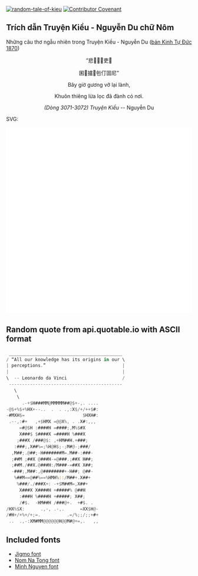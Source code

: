 [![random-tale-of-kieu](https://github.com/huuquyet/random-tale-of-kieu/actions/workflows/random-tale-of-kieu.yml/badge.svg)](https://github.com/huuquyet/random-tale-of-kieu/actions/workflows/random-tale-of-kieu.yml)
[![Contributor Covenant](https://img.shields.io/badge/Contributor%20Covenant-2.1-4baaaa.svg)](.github/CODE_OF_CONDUCT.md "Contributor Covenant 2.1")

## Trích dẫn Truyện Kiều - Nguyễn Du chữ Nôm

Những câu thơ ngẫu nhiên trong Truyện Kiều - Nguyễn Du ([bản Kinh Tự Đức 1870](https://vi.wikisource.org/wiki/Truy%E1%BB%87n_Ki%E1%BB%81u_(b%E1%BA%A3n_Kinh_T%E1%BB%B1_%C4%90%E1%BB%A9c_1870)))

<div align="center">
<!-- START_KIEU -->
      <p class="nom">“悲𣇞𦎛󰡋吏𫅜</p>
      <p class="nom">囷󰡼攎𤀓㐌仃固尼”</p>
      <p class="quocngu">Bây giờ gương vỡ lại lành,</p>
      <p class="quocngu">Khuôn thiêng lừa lọc đã đành có nơi.</p>
      <p class="author"><i>(Dòng 3071-3072) Truyện Kiều</i> -- Nguyễn Du</p>
<!-- END_KIEU -->
</div>

SVG:

<div align="center">
  <img src="./assets/random-kieu.svg" alt="The Tale of Kieu - Nguyen Du">
</div>

## Random quote from api.quotable.io with ASCII format

<!-- START_QUOTE -->
```rust
 ___________________________________________
/ “All our knowledge has its origins in our \
| perceptions.”                             |
|                                           |
\  -- Leonardo da Vinci                     /
 -------------------------------------------
   \
    \
      .-+$H###MM@MMMMM##@$+-,. ....
-@$+%$+%HX+--..  .  . .,:X$/+/++$#:
-#MXH$=                      $HXH#:
 .--,:#+   ,+$HMX =@@X%, . .X#:,,,
     =#@$H :####H =####;,M%$#X
     X###$ $####X =####H %###X
    ;###X /###@$: ,+HM##H.+###;
   :###;,X##%=;%H@H$;-;M#@-;###/
  ,M##;.@##;-H#######M=.M##-:###-
  ;##M ;##X @###H-=@###.;##X H##;
  ;##M./##X.@###H:/M###-=##X X##;
  -###;,M##:,@########+-H##; @##-
   %##M==@##%==%HMH%::/M##+.X##+
    %###/./###X+: -+$M##M=,X##+
     X###X X####H +#####% @##H
     :###H %####H +#####; X##;
     /#$.  -HM##H /###@+.  +#$. .
/HX%$X:      .,-, .-,.      =XX$H@-
/#H+/+%+/+;=.          .=/%;;/;;+#+
 ..  .,-:XM#MM@@@@@@H@@M#@+=,.   ,,
```
<!-- END_QUOTE -->

## Included fonts

- [Jigmo font](https://github.com/kamichikoichi/jigmo)
- [Nom Na Tong font](https://github.com/nomfoundation/font)
- [Minh Nguyen font](https://github.com/TKYKmori/Minh-Nguyen)
